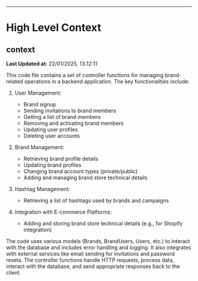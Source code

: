 

---
# High Level Context
## context
**Last Updated at:** 22/01/2025, 13:12:11

This code file contains a set of controller functions for managing brand-related operations in a backend application. The key functionalities include:

1. User Management:
   - Brand signup
   - Sending invitations to brand members
   - Getting a list of brand members
   - Removing and activating brand members
   - Updating user profiles
   - Deleting user accounts

2. Brand Management:
   - Retrieving brand profile details
   - Updating brand profiles
   - Changing brand account types (private/public)
   - Adding and managing brand store technical details

3. Hashtag Management:
   - Retrieving a list of hashtags used by brands and campaigns

4. Integration with E-commerce Platforms:
   - Adding and storing brand store technical details (e.g., for Shopify integration)

The code uses various models (Brands, BrandUsers, Users, etc.) to interact with the database and includes error handling and logging. It also integrates with external services like email sending for invitations and password resets. The controller functions handle HTTP requests, process data, interact with the database, and send appropriate responses back to the client.
